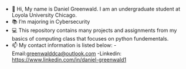 - 👋 Hi, My name is Daniel Greenwald. I am an undergraduate student at Loyola University Chicago.
- 📚 I’m majoring in Cybersecurity
- 💻 This repository contains many projects and assignments from my basics of computing class that focuses on python fundementals.
- 📫 My contact information is listed below:
                      -Email:greenwalddca@outlook.com
                      -Linkedin: https://www.linkedin.com/in/daniel-greenwald1


